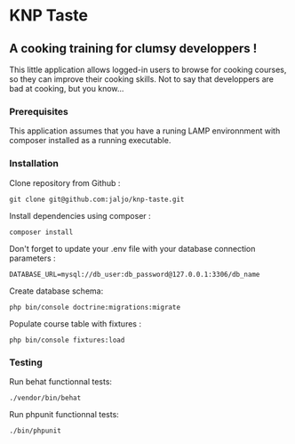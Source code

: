 # KNP Taste
## A cooking training for clumsy developpers !

This little application allows logged-in users to browse for cooking courses, so they can improve their cooking skills.
Not to say that developpers are bad at cooking, but you know...

### Prerequisites

This application assumes that you have a runing LAMP environnment with composer installed as a running executable.

### Installation

Clone repository from Github :

```
git clone git@github.com:jaljo/knp-taste.git
```

Install dependencies using composer :

```
composer install
```

Don't forget to update your .env file with your database connection parameters :

```
DATABASE_URL=mysql://db_user:db_password@127.0.0.1:3306/db_name
```

Create database schema:

```
php bin/console doctrine:migrations:migrate
```

Populate course table with fixtures :

```
php bin/console fixtures:load
```

### Testing

Run behat functionnal tests:

```
./vendor/bin/behat
```

Run phpunit functionnal tests:

```
./bin/phpunit
```